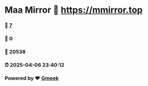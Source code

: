 # Maa Mirror :link: https://mmirror.top 
### :page_facing_up: [7](https://mmirror.top/tag.html) 
### :speech_balloon: 0 
### :hibiscus: 20538 
### :alarm_clock: 2025-04-06 23:40:12 
### Powered by :heart: [Gmeek](https://github.com/Meekdai/Gmeek)
